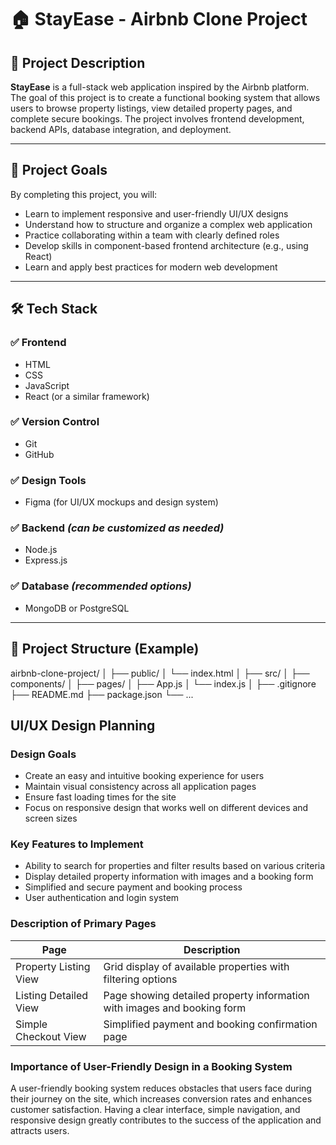 # 🏠 StayEase - Airbnb Clone Project

## 📌 Project Description
**StayEase** is a full-stack web application inspired by the Airbnb platform. The goal of this project is to create a functional booking system that allows users to browse property listings, view detailed property pages, and complete secure bookings. The project involves frontend development, backend APIs, database integration, and deployment.

---

## 🎯 Project Goals

By completing this project, you will:

- Learn to implement responsive and user-friendly UI/UX designs  
- Understand how to structure and organize a complex web application  
- Practice collaborating within a team with clearly defined roles  
- Develop skills in component-based frontend architecture (e.g., using React)  
- Learn and apply best practices for modern web development  

---

## 🛠️ Tech Stack

### ✅ Frontend
- HTML  
- CSS  
- JavaScript  
- React (or a similar framework)

### ✅ Version Control
- Git  
- GitHub  

### ✅ Design Tools
- Figma (for UI/UX mockups and design system)

### ✅ Backend *(can be customized as needed)*
- Node.js  
- Express.js  

### ✅ Database *(recommended options)*
- MongoDB or PostgreSQL  

---

## 📂 Project Structure (Example)

airbnb-clone-project/
│
├── public/
│   └── index.html
│
├── src/
│   ├── components/
│   ├── pages/
│   ├── App.js
│   └── index.js
│
├── .gitignore
├── README.md
├── package.json
└── ...
## UI/UX Design Planning

### Design Goals
- Create an easy and intuitive booking experience for users  
- Maintain visual consistency across all application pages  
- Ensure fast loading times for the site  
- Focus on responsive design that works well on different devices and screen sizes  

### Key Features to Implement
- Ability to search for properties and filter results based on various criteria  
- Display detailed property information with images and a booking form  
- Simplified and secure payment and booking process  
- User authentication and login system  

### Description of Primary Pages

| Page                  | Description                                             |
|-----------------------|---------------------------------------------------------|
| Property Listing View  | Grid display of available properties with filtering options |
| Listing Detailed View  | Page showing detailed property information with images and booking form |
| Simple Checkout View   | Simplified payment and booking confirmation page         |

### Importance of User-Friendly Design in a Booking System
A user-friendly booking system reduces obstacles that users face during their journey on the site, which increases conversion rates and enhances customer satisfaction. Having a clear interface, simple navigation, and responsive design greatly contributes to the success of the application and attracts users.

```bash
